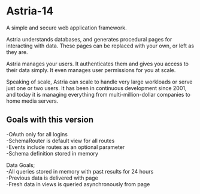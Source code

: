 # Astria-14
A simple and secure web application framework.

Astria understands databases, and generates procedural pages for interacting with data. These pages can be replaced with your own, or left as they are.

Astria manages your users. It authenticates them and gives you access to their data simply. It even manages user permissions for you at scale.

Speaking of scale, Astria can scale to handle very large workloads or serve just one or two users. It has been in continuous development since 2001, and today it is managing everything from multi-million-dollar companies to home media servers. 


## Goals with this version

-OAuth only for all logins  
-SchemaRouter is default view for all routes  
-Events include routes as an optional parameter  
-Schema definition stored in memory  

Data Goals;  
-All queries stored in memory with past results for 24 hours  
-Previous data is delivered with page  
-Fresh data in views is queried asynchronously from page  
